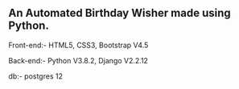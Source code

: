 ## An Automated Birthday Wisher made using Python.

Front-end:-
HTML5,
CSS3,
Bootstrap V4.5

Back-end:-
Python V3.8.2,
Django V2.2.12

db:- postgres 12

